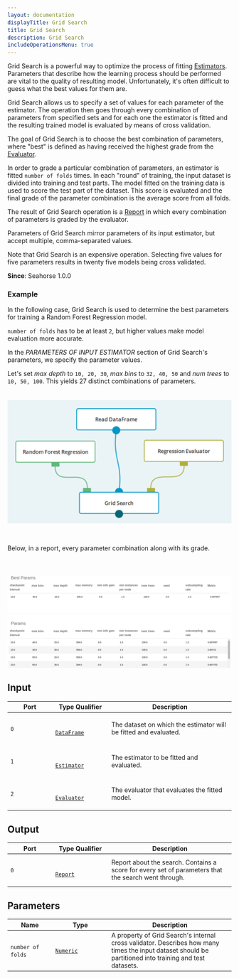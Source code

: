 ```yaml
---
layout: documentation
displayTitle: Grid Search
title: Grid Search
description: Grid Search
includeOperationsMenu: true
---
```


Grid Search is a powerful way to optimize the process of fitting
[Estimators](../classes/estimator.html).
Parameters that describe how the learning process should be performed are vital
to the quality of resulting model. Unfortunately, it's often difficult to guess
what the best values for them are.

Grid Search allows us to specify a set of values for each parameter of the estimator.
The operation then goes through every combination of parameters from specified sets
and for each one the estimator is fitted and the resulting trained model is evaluated
by means of cross validation.

The goal of Grid Search is to choose the best combination of parameters, where "best"
is defined as having received the highest grade from the [Evaluator](../classes/evaluator.html).

In order to grade a particular combination of parameters, an estimator is fitted
`number of folds` times. In each "round" of training, the input dataset is divided
into training and test parts. The model fitted on the training data is used to score
the test part of the dataset. This score is evaluated and the final grade of the
parameter combination is the average score from all folds.

The result of Grid Search operation is a [Report](../classes/report.html) in which
every combination of parameters is graded by the evaluator.

Parameters of Grid Search mirror parameters of its input estimator, but accept multiple,
comma-separated values.

Note that Grid Search is an expensive operation. Selecting five values for five parameters results
in twenty five models being cross validated.

**Since**: Seahorse 1.0.0

### Example
In the following case, Grid Search is used to determine the best parameters
for training a Random Forest Regression model.

`number of folds` has to be at least `2`, but higher values make model evaluation more accurate.

In the _PARAMETERS OF INPUT ESTIMATOR_ section of Grid Search's parameters, we specify the parameter values.

Let's set _max depth_ to `10, 20, 30`, _max bins_ to `32, 40, 50` and _num trees_ to `10, 50, 100`.
This yields 27 distinct combinations of parameters.

<img style="padding-top:20px; padding-bottom:30px" class="img-responsive centered-image" src="../img/grid_search_01.png" />

Below, in a report, every parameter combination along with its grade.

<img style="padding-top:40px" class="img-responsive centered-image" src="../img/grid_search_02.png" />

## Input

<table>
  <thead>
    <tr>
      <th style="width:20%">Port</th>
      <th style="width:25%">Type Qualifier</th>
      <th style="width:55%">Description</th>
    </tr>
  </thead>
  <tbody>
    <tr>
      <td>
        <code>0</code>
      </td>
      <td>
        <code>
          <a href="../classes/dataframe.html">DataFrame</a>
        </code>
      </td>
      <td>The dataset on which the estimator will be fitted and evaluated.</td>
    </tr>
    <tr>
      <td>
        <code>1</code>
      </td>
      <td>
        <code>
          <a href="../classes/estimator.html">Estimator</a>
        </code>
      </td>
      <td>The estimator to be fitted and evaluated.</td>
    </tr>
    <tr>
      <td>
        <code>2</code>
      </td>
      <td>
        <code>
          <a href="../classes/evaluator.html">Evaluator</a>
        </code>
      </td>
      <td>The evaluator that evaluates the fitted model.</td>
    </tr>
  </tbody>
</table>


## Output

<table>
  <thead>
    <tr>
      <th style="width:20%">Port</th>
      <th style="width:25%">Type Qualifier</th>
      <th style="width:55%">Description</th>
    </tr>
  </thead>
  <tbody>
    <tr>
      <td>
        <code>0</code>
      </td>
      <td>
        <code>
          <a href="../classes/report.html">Report</a>
        </code>
      </td>
      <td>Report about the search. Contains a score for every set of parameters that the search went through.</td>
    </tr>
  </tbody>
</table>


## Parameters

<table class="table">
  <thead>
    <tr>
      <th style="width:20%">Name</th>
      <th style="width:25%">Type</th>
      <th style="width:55%">Description</th>
    </tr>
  </thead>
  <tbody>
    <tr>
      <td>
        <code id="number-of-folds">number of folds</code>
      </td>
      <td>
        <code><a href="../parameter_types.html#numeric">Numeric</a></code>
      </td>
      <td>
        A property of Grid Search's internal cross validator.
        Describes how many times the input dataset should be partitioned into training and test datasets.
      </td>
    </tr>
  </tbody>
</table>
